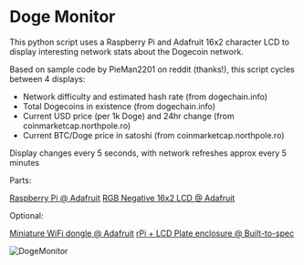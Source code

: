 Doge Monitor
============

This python script uses a Raspberry Pi and Adafruit 16x2 character LCD
to display interesting network stats about the Dogecoin network.

Based on sample code by PieMan2201 on reddit (thanks!), this script
cycles between 4 displays:
* Network difficulty and estimated hash rate (from dogechain.info)
* Total Dogecoins in existence (from dogechain.info)
* Current USD price (per 1k Doge) and 24hr change (from coinmarketcap.northpole.ro)
* Current BTC/Doge price in satoshi (from coinmarketcap.northpole.ro)

Display changes every 5 seconds, with network refreshes approx every 5 minutes

Parts:

[Raspberry Pi @ Adafruit](http://www.adafruit.com/products/998)
[RGB Negative 16x2 LCD @ Adafruit](http://www.adafruit.com/products/1110)

Optional:

[Miniature WiFi dongle @ Adafruit](http://www.adafruit.com/products/814)
[rPi + LCD Plate enclosure @ Built-to-spec](http://builttospecstore.storenvy.com/collections/156322-raspberry-pi/products/2038094-adafruit-lcd-keypad-plate-enclosure)


![DogeMonitor](http://i.imgur.com/M7eFZ6c.gif)


